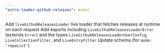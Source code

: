 ```yaml
---
"astro-loader-github-releases": minor
---
```


Add `liveGithubReleasesLoader` live loader that fetches releases at runtime on each request
Add exports including `LiveGithubReleasesLoaderError` (extends `Error`) and the types `LiveGithubReleasesLoaderUserConfig`, `LiveCollectionFilter`, and `LiveEntryFilter`
Update schema (for `mode: 'repoList'`)
